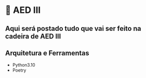 # 🐍 AED III

## Aqui será postado tudo que vai ser feito na cadeira de AED III

## Arquitetura e Ferramentas

* Python3.10
* Poetry